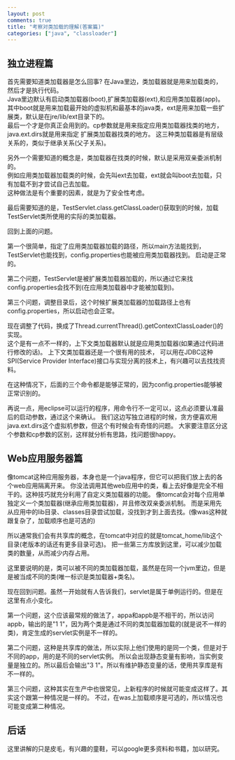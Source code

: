 ```yaml
---
layout: post
comments: true
title: "考察对类加载的理解(答案篇)"
categories: ["java", "classloader"]
---
```


## 独立进程篇

首先需要知道类加载器是怎么回事? 在Java里边，类加载器就是用来加载类的，然后才是执行代码。  
Java里边默认有启动类加载器(boot),扩展类加载器(ext),和应用类加载器(app)。  
其中boot就是用来加载最开始的虚拟机和最基本的java类，ext是用来加载一些扩展类，默认是在jre/lib/ext目录下的。  
最后一个才是你真正会用到的。cp参数就是用来指定应用类加载器找类的地方，java.ext.dirs就是用来指定
扩展类加载器找类的地方。
这三种类加载器是有层级关系的，类似于继承关系(父子关系)。

另外一个需要知道的概念是，类加载器在找类的时候，默认是采用双亲委派机制的。  
例如应用类加载器加载类的时候，会先叫ext去加载，ext就会叫boot去加载，只有加载不到才尝试自己去加载。  
这种做法是有个重要的因素，就是为了安全性考虑。

最后需要知道的是，TestServlet.class.getClassLoader()获取到的时候，加载TestServlet类所使用的实际的类加载器。

回到上面的问题。  

第一个很简单，指定了应用类加载器加载的路径，所以main方法能找到，TestServlet也能找到，config.properties也能被应用类加载器找到。
启动是正常的。

第二个问题，TestServlet是被扩展类加载器加载的，所以通过它来找config.properties会找不到(在应用类加载器中才能被加载到)。

第三个问题，调整目录后，这个时候扩展类加载器的加载路径上也有config.properties，所以启动也会正常。

现在调整了代码，换成了Thread.currentThread().getContextClassLoader()的实现。  
这个是有一点不一样的，上下文类加载器默认就是应用类加载器(如果通过代码进行修改的话)。
上下文类加载器还是一个很有用的技术，
可以用在JDBC这种SPI(Service Provider Interface)接口与实现分离的技术上，有兴趣可以去找找资料。

在这种情况下，后面的三个命令都是能够正常的，因为config.properties能够被正常识别的。

再说一点，用eclipse可以运行的程序，用命令行不一定可以，这点必须要认准最后的启动参数，通过这个来确认。
我们这边写独立进程的时候，贪方便喜欢用java.ext.dirs这个虚拟机参数，但这个有时候会有奇怪的问题。
大家要注意区分这个参数和cp参数的区别，这样就分析有思路，找问题很happy。

## Web应用服务器篇

像tomcat这种应用服务器，本身也是一个java程序，但它可以把我们放上去的各个web应用隔离开来。
你没法调用其他web应用中的类，看上去好像是完全不相干的。这种技巧就充分利用了自定义类加载器的功能。
像tomcat会对每个应用单独定义一个类加载器(继承应用类加载器)，并且修改双亲委派机制。
而是采用先从应用中的lib目录、classes目录尝试加载，没找到才到上面去找。(像was这种就跟复杂了，加载顺序也是可选的)

所以通常我们会有共享库的概念，在tomcat中对应的就是tomcat_home/lib这个目录(老版本的话还有更多目录可选)。
把一些第三方库放到这里，可以减少加载类的数量，从而减少内存占用。

这里要说明的是，类可以被不同的类加载器加载，虽然是在同一个jvm里边，但是是被当成不同的类(唯一标识是类加载器+类名)。

现在回到问题。虽然一开始就有人告诉我们，servlet是属于单例运行的。但是在这里有点小变化。

第一个问题，这个应该最常规的做法了，appa和appb是不相干的，所以访问appb，输出的是"1 1"，因为两个类是通过不同的类加载器加载的(就是说不一样的类)，肯定生成的servlet实例是不一样的。

第二个问题，这种是共享库的做法，所以实际上他们使用的是同一个类，但是对于不同的app，用的是不同的servlet实例。
所以会出现静态变量有影响，当实例变量是独立的。所以最后会输出"3 1"。所以有维护静态变量的话，使用共享库是有不一样的。

第三个问题，这种其实在生产中也很常见，上新程序的时候就可能变成这样了。其实这个跟第一种情况是一样的。
不过，在was上加载顺序是可选的，所以情况也可能变成第二种情况。

## 后话

这里讲解的只是皮毛，有兴趣的童鞋，可以google更多资料和书籍，加以研究。

